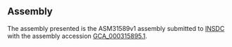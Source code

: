 

Assembly
--------

The assembly presented is the ASM31589v1 assembly submitted to
[INSDC](http://www.insdc.org) with the assembly accession
[GCA\_000315895.1](http://www.ebi.ac.uk/ena/data/view/GCA_000315895.1).
